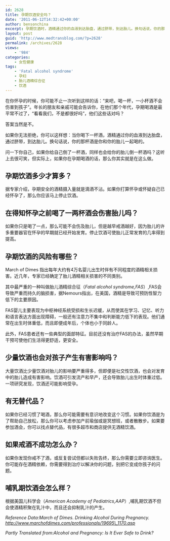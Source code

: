 ```yaml
---
id: 2628
title: 孕期饮酒安全吗？
date: '2011-06-12T14:32:42+00:00'
author: bensonchina
excerpt: 孕期饮酒时，酒精通过你的血液到达胎盘，通过脐带，到达胎儿。换句话说，你的那杯酒是你和你的胎儿一起喝的。
layout: post
guid: 'http://www.medtransblog.com/?p=2628'
permalink: /archives/2628
views:
    - '984'
categories:
    - 女性健康
tags:
    - 'Fatal alcohol syndrome'
    - 孕妇
    - 胎儿酒精综合征
    - 饮酒
---
```


在你怀孕的时候，你可能不止一次听到这样的话：“来吧，喝一杯，一小杯酒不会伤害到孩子”。年长的朋友和亲戚可能会告诉你，在他们那个年代，孕期喝酒是最平常不过了，“看看我们，不是都很好吗”，他们这些话对吗？

答案当然是不。

如果你无法拒绝，你可以这样想：当你喝下一杯酒，酒精通过你的血液到达胎盘，通过脐带，到达胎儿。换句话说，你的那杯酒是你和你的胎儿一起喝的。

问一下你自己，如果你给自己倒了一杯酒，同样也会给你的胎儿倒一杯酒吗？这听上去很可笑，但实际上，如果你在孕期喝酒的话，那么你其实就是在这么做。

## 孕期饮酒多少才算多？

据专家介绍，孕期安全的酒精摄入量就是滴酒不沾。如果你打算怀孕或怀疑自己已经怀孕了，那么你应该马上停止饮酒。

## 在得知怀孕之前喝了一两杯酒会伤害胎儿吗？

如果你只是喝了一点，那么可能不会伤及胎儿，但是越早戒酒越好，因为胎儿的许多重要器官在怀孕的早期就已经开始发育。停止饮酒可使胎儿正常发育的几率得到提高。

## 孕期饮酒的风险有哪些？

March of Dimes 指出每年大约有4万名婴儿出生时伴有不同程度的酒精相关损害。近几年，专家已经确定了胎儿酒精相关损害的不同类别。

其中最严重的一种叫做胎儿酒精综合征（*Fatal alcohol syndrome,FAS*）,FAS会导致严重而持久的脑损害，据Nemours指出，在美国，酒精是导致可预防性智力低下的主要原因。

FAS婴儿主要表现为中枢神经系统受损和生长迟缓，从而使其在学习、记忆、听力和语言表达方面出现障碍，一般还有注意力不集中和判断能力低下的表现。他们通常在出生时体重低，而且即便成年后，个体也小于同龄人。

此外，FAS患者还有一些典型的面部特征。目前还没有治疗FAS的办法，虽然早期干预可使他们生活得更舒适，更安全。

## 少量饮酒也会对孩子产生有害影响吗？

大量饮酒比少量饮酒对胎儿的影响要严重得多，但即便是社交性饮酒，也会对发育中的胎儿造成有害影响。饮酒可引发流产和早产，还会导致胎儿出生时体重过低。一项研究发现，饮酒还可能影响受孕。

## 有无替代品？

如果你已经习惯了喝酒，那么你可能需要有意识地改变这个习惯。如果你饮酒是为了帮助自己放松，那么你可以考虑参加产前瑜伽或是冥想班，或者散散步。如果要参加酒会，你可以找点替代品，有很多超市和商店提供无酒精饮酒。

## 如果戒酒不成功怎么办？

如果你发现你戒不了酒，或反复尝试但都以失败告终，那么你需要立即咨询医生。你可能存在酒精依赖，你需要得到治疗以解决你的问题，别把它变成你孩子的问题。

## 哺乳期饮酒会怎么样？

根据美国儿科学会（*American Academy of Pediatrics,AAP*）,哺乳期饮酒不但会使酒精积聚在乳汁中，而且还会抑制乳汁的产生。

*Reference Data:March of Dimes. Drinking Alcohol During Pregnancy. http://www.marchofdimes.com/professionals/19695\_1170.asp*

*Partly Translated from:Alcohol and Pregnancy: Is It Ever Safe to Drink?*